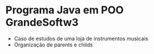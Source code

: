# Programa Java em POO GrandeSoftw3

- Caso de estudos de uma loja de instrumentos musicais
- Organização de parents e childs 
